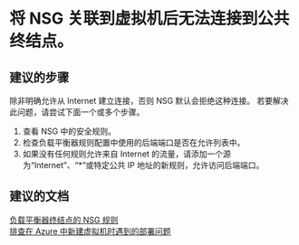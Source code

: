<properties
    pageTitle="I cannot connect to my public endpoint after associating NSG to my virtual machine"
    description="排查将 NSG 关联到 VM 后与公共终结点建立连接的问题"
    service="microsoft.network"
    resource="networksecuritygroups"
    authors="radwiv"
    displayOrder="1"
    selfHelpType="resource"
    supportTopicIds=""
    resourceTags=""
    productPesIds=""
    cloudEnvironments="public"
/>


# 将 NSG 关联到虚拟机后无法连接到公共终结点。

## **建议的步骤**
除非明确允许从 Internet 建立连接，否则 NSG 默认会拒绝这种连接。 若要解决此问题，请尝试下面一个或多个步骤。<br>

1. 查看 NSG 中的安全规则。<br>
2. 检查负载平衡器规则配置中使用的后端端口是否在允许列表中。<br>
3. 如果没有任何规则允许来自 Internet 的流量，请添加一个源为“Internet”、“*”或特定公共 IP 地址的新规则，允许访问后端端口。<br>

## **建议的文档**

[负载平衡器终结点的 NSG 规则](https://azure.microsoft.com/documentation/articles/virtual-networks-nsg/#load-balancers)<br>
[排查在 Azure 中新建虚拟机时遇到的部署问题](https://azure.microsoft.com/documentation/articles/virtual-machines-allocation-failure/#error-string-lookup)


<!--HONumber=Aug16_HO5-->



